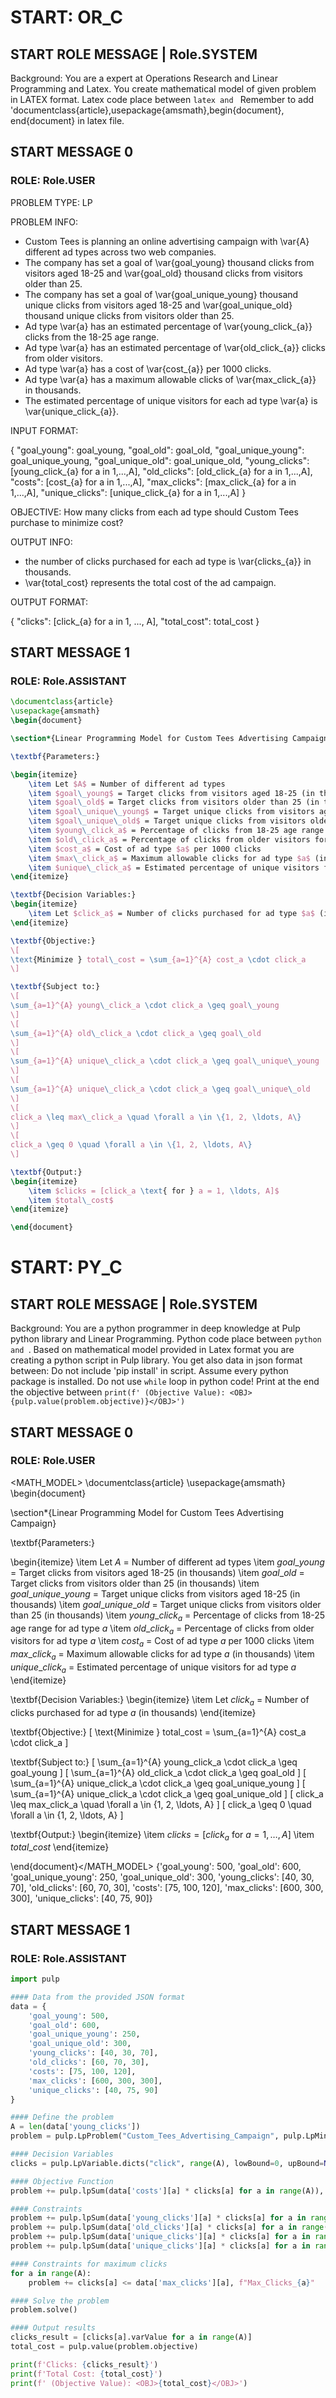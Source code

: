 # START: OR_C 
## START ROLE MESSAGE | Role.SYSTEM 
Background: You are a expert at Operations Research and Linear Programming and Latex. You create mathematical model of given problem in LATEX format. Latex code place between ```latex and ``` Remember to add 'documentclass{article},usepackage{amsmath},begin{document}, end{document} in latex file. 
## START MESSAGE 0 
### ROLE: Role.USER
<DESCRIPTION>
PROBLEM TYPE: LP

PROBLEM INFO:

- Custom Tees is planning an online advertising campaign with \var{A} different ad types across two web companies.
- The company has set a goal of \var{goal_young} thousand clicks from visitors aged 18-25 and \var{goal_old} thousand clicks from visitors older than 25.
- The company has set a goal of \var{goal_unique_young} thousand unique clicks from visitors aged 18-25 and \var{goal_unique_old} thousand unique clicks from visitors older than 25.
- Ad type \var{a} has an estimated percentage of \var{young_click_{a}} clicks from the 18-25 age range.
- Ad type \var{a} has an estimated percentage of \var{old_click_{a}} clicks from older visitors.
- Ad type \var{a} has a cost of \var{cost_{a}} per 1000 clicks.
- Ad type \var{a} has a maximum allowable clicks of \var{max_click_{a}} in thousands.
- The estimated percentage of unique visitors for each ad type \var{a} is \var{unique_click_{a}}.

INPUT FORMAT: 

{
    "goal_young": goal_young,
    "goal_old": goal_old,
    "goal_unique_young": goal_unique_young,
    "goal_unique_old": goal_unique_old,
    "young_clicks": [young_click_{a} for a in 1,...,A],
    "old_clicks": [old_click_{a} for a in 1,...,A],
    "costs": [cost_{a} for a in 1,...,A],
    "max_clicks": [max_click_{a} for a in 1,...,A],
    "unique_clicks": [unique_click_{a} for a in 1,...,A]
}

OBJECTIVE: How many clicks from each ad type should Custom Tees purchase to minimize cost?

OUTPUT INFO:

- the number of clicks purchased for each ad type is \var{clicks_{a}} in thousands.
- \var{total_cost} represents the total cost of the ad campaign.

OUTPUT FORMAT:

{
    "clicks": [click_{a} for a in 1, ..., A],
    "total_cost": total_cost
}
</DESCRIPTION>


## START MESSAGE 1 
### ROLE: Role.ASSISTANT
```latex
\documentclass{article}
\usepackage{amsmath}
\begin{document}

\section*{Linear Programming Model for Custom Tees Advertising Campaign}

\textbf{Parameters:}

\begin{itemize}
    \item Let $A$ = Number of different ad types
    \item $goal\_young$ = Target clicks from visitors aged 18-25 (in thousands)
    \item $goal\_old$ = Target clicks from visitors older than 25 (in thousands)
    \item $goal\_unique\_young$ = Target unique clicks from visitors aged 18-25 (in thousands)
    \item $goal\_unique\_old$ = Target unique clicks from visitors older than 25 (in thousands)
    \item $young\_click_a$ = Percentage of clicks from 18-25 age range for ad type $a$
    \item $old\_click_a$ = Percentage of clicks from older visitors for ad type $a$
    \item $cost_a$ = Cost of ad type $a$ per 1000 clicks
    \item $max\_click_a$ = Maximum allowable clicks for ad type $a$ (in thousands)
    \item $unique\_click_a$ = Estimated percentage of unique visitors for ad type $a$
\end{itemize}

\textbf{Decision Variables:}
\begin{itemize}
    \item Let $click_a$ = Number of clicks purchased for ad type $a$ (in thousands)
\end{itemize}

\textbf{Objective:}
\[
\text{Minimize } total\_cost = \sum_{a=1}^{A} cost_a \cdot click_a
\]

\textbf{Subject to:}
\[
\sum_{a=1}^{A} young\_click_a \cdot click_a \geq goal\_young
\]
\[
\sum_{a=1}^{A} old\_click_a \cdot click_a \geq goal\_old
\]
\[
\sum_{a=1}^{A} unique\_click_a \cdot click_a \geq goal\_unique\_young
\]
\[
\sum_{a=1}^{A} unique\_click_a \cdot click_a \geq goal\_unique\_old
\]
\[
click_a \leq max\_click_a \quad \forall a \in \{1, 2, \ldots, A\}
\]
\[
click_a \geq 0 \quad \forall a \in \{1, 2, \ldots, A\}
\]

\textbf{Output:}
\begin{itemize}
    \item $clicks = [click_a \text{ for } a = 1, \ldots, A]$
    \item $total\_cost$
\end{itemize}

\end{document}
```

# START: PY_C 
## START ROLE MESSAGE | Role.SYSTEM 
Background: You are a python programmer in deep knowledge at Pulp python library and Linear Programming. Python code place between ```python and ```. Based on mathematical model provided in Latex format you are creating a python script in Pulp library. You get also data in json format between: <DATA></DATA> Do not include 'pip install' in script. Assume every python package is installed. Do not use `while` loop in python code! Print at the end the objective between <OBJ></OBJ> `print(f' (Objective Value): <OBJ>{pulp.value(problem.objective)}</OBJ>')` 
## START MESSAGE 0 
### ROLE: Role.USER
<MATH_MODEL>
\documentclass{article}
\usepackage{amsmath}
\begin{document}

\section*{Linear Programming Model for Custom Tees Advertising Campaign}

\textbf{Parameters:}

\begin{itemize}
    \item Let $A$ = Number of different ad types
    \item $goal\_young$ = Target clicks from visitors aged 18-25 (in thousands)
    \item $goal\_old$ = Target clicks from visitors older than 25 (in thousands)
    \item $goal\_unique\_young$ = Target unique clicks from visitors aged 18-25 (in thousands)
    \item $goal\_unique\_old$ = Target unique clicks from visitors older than 25 (in thousands)
    \item $young\_click_a$ = Percentage of clicks from 18-25 age range for ad type $a$
    \item $old\_click_a$ = Percentage of clicks from older visitors for ad type $a$
    \item $cost_a$ = Cost of ad type $a$ per 1000 clicks
    \item $max\_click_a$ = Maximum allowable clicks for ad type $a$ (in thousands)
    \item $unique\_click_a$ = Estimated percentage of unique visitors for ad type $a$
\end{itemize}

\textbf{Decision Variables:}
\begin{itemize}
    \item Let $click_a$ = Number of clicks purchased for ad type $a$ (in thousands)
\end{itemize}

\textbf{Objective:}
\[
\text{Minimize } total\_cost = \sum_{a=1}^{A} cost_a \cdot click_a
\]

\textbf{Subject to:}
\[
\sum_{a=1}^{A} young\_click_a \cdot click_a \geq goal\_young
\]
\[
\sum_{a=1}^{A} old\_click_a \cdot click_a \geq goal\_old
\]
\[
\sum_{a=1}^{A} unique\_click_a \cdot click_a \geq goal\_unique\_young
\]
\[
\sum_{a=1}^{A} unique\_click_a \cdot click_a \geq goal\_unique\_old
\]
\[
click_a \leq max\_click_a \quad \forall a \in \{1, 2, \ldots, A\}
\]
\[
click_a \geq 0 \quad \forall a \in \{1, 2, \ldots, A\}
\]

\textbf{Output:}
\begin{itemize}
    \item $clicks = [click_a \text{ for } a = 1, \ldots, A]$
    \item $total\_cost$
\end{itemize}

\end{document}</MATH_MODEL>
<DATA>
{'goal_young': 500, 'goal_old': 600, 'goal_unique_young': 250, 'goal_unique_old': 300, 'young_clicks': [40, 30, 70], 'old_clicks': [60, 70, 30], 'costs': [75, 100, 120], 'max_clicks': [600, 300, 300], 'unique_clicks': [40, 75, 90]}</DATA>


## START MESSAGE 1 
### ROLE: Role.ASSISTANT
```python
import pulp

#### Data from the provided JSON format
data = {
    'goal_young': 500,
    'goal_old': 600,
    'goal_unique_young': 250,
    'goal_unique_old': 300,
    'young_clicks': [40, 30, 70],
    'old_clicks': [60, 70, 30],
    'costs': [75, 100, 120],
    'max_clicks': [600, 300, 300],
    'unique_clicks': [40, 75, 90]
}

#### Define the problem
A = len(data['young_clicks'])
problem = pulp.LpProblem("Custom_Tees_Advertising_Campaign", pulp.LpMinimize)

#### Decision Variables
clicks = pulp.LpVariable.dicts("click", range(A), lowBound=0, upBound=None)

#### Objective Function
problem += pulp.lpSum(data['costs'][a] * clicks[a] for a in range(A)), "Total_Cost"

#### Constraints
problem += pulp.lpSum(data['young_clicks'][a] * clicks[a] for a in range(A)) >= data['goal_young'], "Goal_Young_Clicks"
problem += pulp.lpSum(data['old_clicks'][a] * clicks[a] for a in range(A)) >= data['goal_old'], "Goal_Old_Clicks"
problem += pulp.lpSum(data['unique_clicks'][a] * clicks[a] for a in range(A)) >= data['goal_unique_young'], "Goal_Unique_Young_Clicks"
problem += pulp.lpSum(data['unique_clicks'][a] * clicks[a] for a in range(A)) >= data['goal_unique_old'], "Goal_Unique_Old_Clicks"

#### Constraints for maximum clicks
for a in range(A):
    problem += clicks[a] <= data['max_clicks'][a], f"Max_Clicks_{a}"

#### Solve the problem
problem.solve()

#### Output results
clicks_result = [clicks[a].varValue for a in range(A)]
total_cost = pulp.value(problem.objective)

print(f'Clicks: {clicks_result}')
print(f'Total Cost: {total_cost}')
print(f' (Objective Value): <OBJ>{total_cost}</OBJ>')
```

